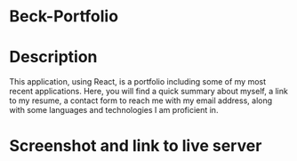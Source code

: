 # Beck-Portfolio

# Description

This application, using React, is a portfolio including some of my most 
recent applications. Here, you will find a quick summary about myself, a link to my resume, a contact form to reach me with my email address, along with some languages and technologies I am proficient in. 

# Screenshot and link to live server

